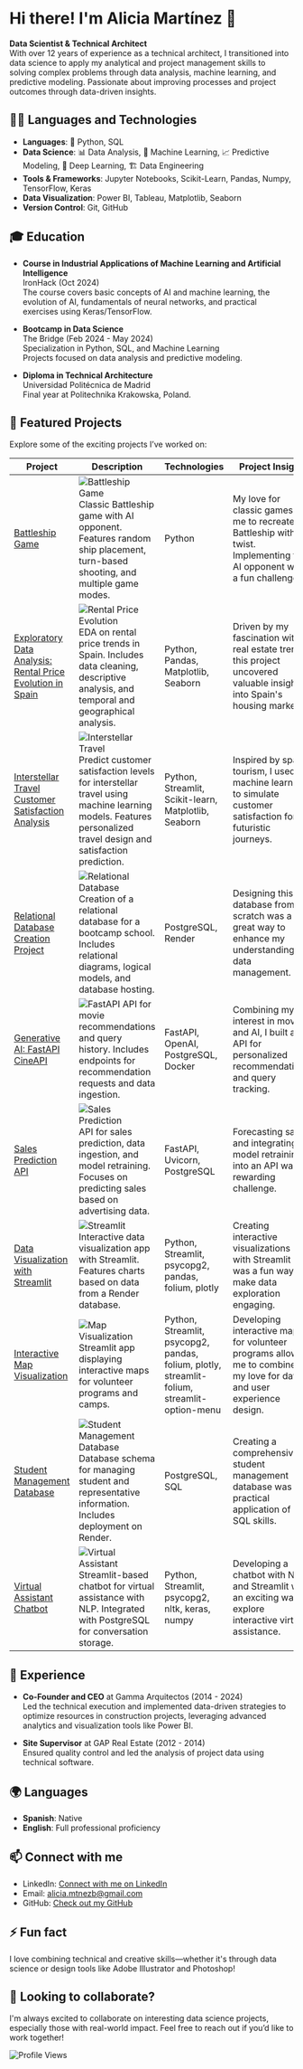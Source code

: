# Hi there! I'm Alicia Martínez 👋

**Data Scientist & Technical Architect**  
With over 12 years of experience as a technical architect, I transitioned into data science to apply my analytical and project management skills to solving complex problems through data analysis, machine learning, and predictive modeling. Passionate about improving processes and project outcomes through data-driven insights.

## 🧑‍💻 Languages and Technologies

- **Languages**: 🐍 Python, SQL  
- **Data Science**: 📊 Data Analysis, 🤖 Machine Learning, 📈 Predictive Modeling, 🧠 Deep Learning, 🏗️ Data Engineering  
- **Tools & Frameworks**: Jupyter Notebooks, Scikit-Learn, Pandas, Numpy, TensorFlow, Keras  
- **Data Visualization**: Power BI, Tableau, Matplotlib, Seaborn  
- **Version Control**: Git, GitHub


## 🎓 Education

- **Course in Industrial Applications of Machine Learning and Artificial Intelligence**  
  IronHack (Oct 2024)  
  The course covers basic concepts of AI and machine learning, the evolution of AI, fundamentals of neural networks, and practical exercises using Keras/TensorFlow.  

- **Bootcamp in Data Science**  
  The Bridge (Feb 2024 - May 2024)  
  Specialization in Python, SQL, and Machine Learning  
  Projects focused on data analysis and predictive modeling.

- **Diploma in Technical Architecture**  
  Universidad Politécnica de Madrid  
  Final year at Politechnika Krakowska, Poland.


## 🚀 Featured Projects

Explore some of the exciting projects I’ve worked on:

| Project | Description | Technologies | Project Insight |
|---------|-------------|--------------|----------------|
| [Battleship Game](https://github.com/aliciamb86/Battleship-Game) | ![Battleship Game](https://user-images.githubusercontent.com/1003440/123498051-837cf600-d5d2-11eb-83d1-fb11d92f35b8.png) Classic Battleship game with AI opponent. Features random ship placement, turn-based shooting, and multiple game modes. | Python | My love for classic games led me to recreate Battleship with a twist. Implementing the AI opponent was a fun challenge! |
| [Exploratory Data Analysis: Rental Price Evolution in Spain](https://github.com/aliciamb86/EDA-Rental-Price-Evolution-in-Spain) | ![Rental Price Evolution](https://user-images.githubusercontent.com/7683175/144248694-72f8b7ed-17c2-4a57-bf2f-861dbb5bdf67.png) EDA on rental price trends in Spain. Includes data cleaning, descriptive analysis, and temporal and geographical analysis. | Python, Pandas, Matplotlib, Seaborn | Driven by my fascination with real estate trends, this project uncovered valuable insights into Spain's housing market. |
| [Interstellar Travel Customer Satisfaction Analysis](https://github.com/aliciamb86/ML-interstellar-travel-satisfaction) | ![Interstellar Travel](https://user-images.githubusercontent.com/58012040/129740616-ff8ab7c2-5f6b-4a0c-b1e0-0707e3e7c5eb.jpg) Predict customer satisfaction levels for interstellar travel using machine learning models. Features personalized travel design and satisfaction prediction. | Python, Streamlit, Scikit-learn, Matplotlib, Seaborn | Inspired by space tourism, I used machine learning to simulate customer satisfaction for futuristic journeys. |
| [Relational Database Creation Project](https://github.com/aliciamb86/Relational-Database-Creation) | ![Relational Database](https://user-images.githubusercontent.com/64678658/137631296-3e37db69-4299-4f5a-8a43-6e3d4416b1e6.png) Creation of a relational database for a bootcamp school. Includes relational diagrams, logical models, and database hosting. | PostgreSQL, Render | Designing this database from scratch was a great way to enhance my understanding of data management. |
| [Generative AI: FastAPI CineAPI](https://github.com/aliciamb86/API-movie-recommendations) | ![FastAPI](https://user-images.githubusercontent.com/2789247/107492867-dab91c80-6b52-11eb-979a-1de10e7c6a1b.png) API for movie recommendations and query history. Includes endpoints for recommendation requests and data ingestion. | FastAPI, OpenAI, PostgreSQL, Docker | Combining my interest in movies and AI, I built an API for personalized recommendations and query tracking. |
| [Sales Prediction API](https://github.com/aliciamb86/API-sales-prediction) | ![Sales Prediction](https://user-images.githubusercontent.com/50870860/131956901-94f0a302-bf48-472e-bc2e-4b07a5270dcf.png) API for sales prediction, data ingestion, and model retraining. Focuses on predicting sales based on advertising data. | FastAPI, Uvicorn, PostgreSQL | Forecasting sales and integrating model retraining into an API was a rewarding challenge. |
| [Data Visualization with Streamlit](https://github.com/aliciamb86/data_visualization_streamlit) | ![Streamlit](https://user-images.githubusercontent.com/26328205/131093326-0ebf14d2-7d84-4c0e-b708-4d3a0d5402a1.png) Interactive data visualization app with Streamlit. Features charts based on data from a Render database. | Python, Streamlit, psycopg2, pandas, folium, plotly | Creating interactive visualizations with Streamlit was a fun way to make data exploration engaging. |
| [Interactive Map Visualization](https://github.com/aliciamb86/destinoMapa) | ![Map Visualization](https://user-images.githubusercontent.com/427488/131059436-c6749e6b-c37d-4fc3-80b2-4e4d5ab66d3b.png) Streamlit app displaying interactive maps for volunteer programs and camps. | Python, Streamlit, psycopg2, pandas, folium, plotly, streamlit-folium, streamlit-option-menu | Developing interactive maps for volunteer programs allowed me to combine my love for data and user experience design. |
| [Student Management Database](https://github.com/aliciamb86/student_management_db) | ![Student Management Database](https://user-images.githubusercontent.com/51255779/127068978-31d7d19c-7e62-485d-9a2f-62b92cbab2a0.png) Database schema for managing student and representative information. Includes deployment on Render. | PostgreSQL, SQL | Creating a comprehensive student management database was a practical application of my SQL skills. |
| [Virtual Assistant Chatbot](https://github.com/nicoDataCreator/DATA) | ![Virtual Assistant](https://user-images.githubusercontent.com/59182507/126942327-4b9f3b98-2ed1-4e7e-92ac-42ae4de7988f.png) Streamlit-based chatbot for virtual assistance with NLP. Integrated with PostgreSQL for conversation storage. | Python, Streamlit, psycopg2, nltk, keras, numpy | Developing a chatbot with NLP and Streamlit was an exciting way to explore interactive virtual assistance. |



## 💼 Experience

- **Co-Founder and CEO** at Gamma Arquitectos (2014 - 2024)  
  Led the technical execution and implemented data-driven strategies to optimize resources in construction projects, leveraging advanced analytics and visualization tools like Power BI.

- **Site Supervisor** at GAP Real Estate (2012 - 2014)  
  Ensured quality control and led the analysis of project data using technical software.

## 🌍 Languages

- **Spanish**: Native  
- **English**: Full professional proficiency

## 📫 Connect with me

- LinkedIn: [Connect with me on LinkedIn](https://www.linkedin.com/in/aliciamartínez-dsaliciamb86)  
- Email: [alicia.mtnezb@gmail.com](mailto:alicia.mtnezb@gmail.com)  
- GitHub: [Check out my GitHub](https://github.com/aliciamb86)



## ⚡ Fun fact  
I love combining technical and creative skills—whether it's through data science or design tools like Adobe Illustrator and Photoshop!


## 🤝 Looking to collaborate?
I'm always excited to collaborate on interesting data science projects, especially those with real-world impact. Feel free to reach out if you’d like to work together!


![Profile Views](https://komarev.com/ghpvc/?username=aliciamb86&color=blue)

